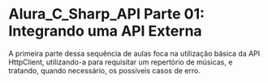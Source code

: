 # Alura_C_Sharp_API Parte 01: Integrando uma API Externa
A primeira parte dessa sequência de aulas foca na utilização básica da API HttpClient, utilizando-a para requisitar um repertório de músicas, e tratando, quando necessário, os possíveis casos de erro.
